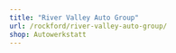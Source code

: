 ```yaml
---
title: "River Valley Auto Group"
url: /rockford/river-valley-auto-group/
shop: Autowerkstatt
---
```

